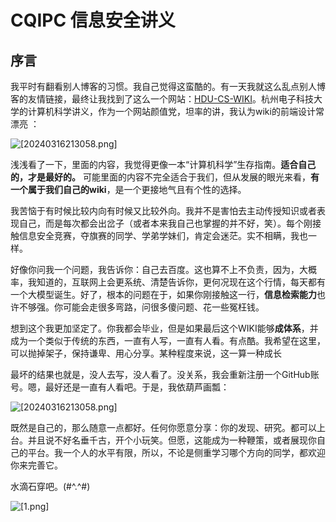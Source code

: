 # CQIPC 信息安全讲义

## 序言
我平时有翻看别人博客的习惯。我自己觉得这蛮酷的。有一天我就这么乱点别人博客的友情链接，最终让我找到了这么一个网站：[HDU-CS-WIKI](https://hdu-cs.wiki/)。杭州电子科技大学的计算机科学讲义，作为一个网站颜值党，坦率的讲，我认为wiki的前端设计常漂亮 ：

![[20240316213058.png]](https://crunchm-1314329473.cos.ap-chongqing.myqcloud.com//hic/20240316214325.png)

浅浅看了一下，里面的内容，我觉得更像一本“计算机科学”生存指南。**适合自己的，才是最好的。** 可能里面的内容不完全适合于我们，但从发展的眼光来看，**有一个属于我们自己的wiki**，是一个更接地气且有个性的选择。

我苦恼于有时候比较内向有时候又比较外向。我并不是害怕去主动传授知识或者表现自己，而是每次都会出岔子（或者本来我自己也掌握的并不好，笑）。每个刚接触信息安全竞赛，夺旗赛的同学、学弟学妹们，肯定会迷茫。实不相瞒，我也一样。

好像你问我一个问题，我告诉你：自己去百度。这也算不上不负责，因为，大概率，我知道的，互联网上会更系统、清楚告诉你，更何况现在这个行情，每天都有一个大模型诞生。好了，根本的问题在于，如果你刚接触这一行，**信息检索能力**也许不够强。你可能会走很多弯路，问很多傻问题、花一些冤枉钱。

想到这个我更加坚定了。你我都会毕业，但是如果最后这个WIKI能够**成体系**，并成为一个类似于传统的东西，一直有人写，一直有人看。有点酷。我希望在这里，可以抛掉架子，保持谦卑、用心分享。某种程度来说，这一算一种成长

最坏的结果也就是，没人去写，没人看了。没关系，我会重新注册一个GitHub账号。嗯，最好还是一直有人看吧。于是，我依葫芦画瓢：



![[20240316213058.png]](https://crunchm-1314329473.cos.ap-chongqing.myqcloud.com//hic/202403162142101.png)

既然是自己的，那么随意一点都好。任何你愿意分享：你的发现、研究。都可以上台。并且说不好名垂千古，开个小玩笑。但愿，这能成为一种鞭策，或者展现你自己的平台。我一个人的水平有限，所以，不论是侧重学习哪个方向的同学，都欢迎你来完善它。

水滴石穿吧。(#^.^#)

![[1.png]](https://crunchm-1314329473.cos.ap-chongqing.myqcloud.com//hic/DSC00113111111111_副本.jpg)